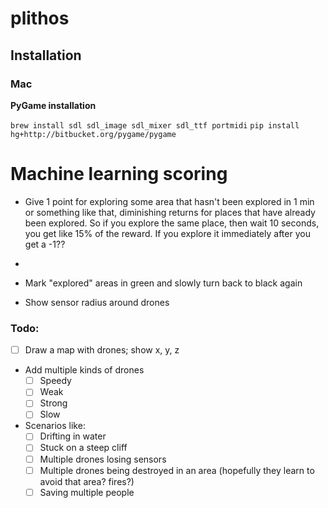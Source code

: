 # plithos

## Installation

### Mac

**PyGame installation**

`brew install sdl sdl_image sdl_mixer sdl_ttf portmidi`
`pip install hg+http://bitbucket.org/pygame/pygame`

# Machine learning scoring

- Give 1 point for exploring some area that hasn't been explored in 1 min or something like that, diminishing returns
for places that have already been explored. So if you explore the same place, then wait 10 seconds, you get like 15% of
the reward. If you explore it immediately after you get a -1??
- 



- Mark "explored" areas in green and slowly turn back to black again
- Show sensor radius around drones




### Todo:
- [ ] Draw a map with drones; show x, y, z
- Add multiple kinds of drones
    - [ ] Speedy
    - [ ] Weak
    - [ ] Strong
    - [ ] Slow
- Scenarios like:
    - [ ] Drifting in water
    - [ ] Stuck on a steep cliff
    - [ ] Multiple drones losing sensors
    - [ ] Multiple drones being destroyed in an area (hopefully they learn to avoid that area? fires?)
    - [ ] Saving multiple people
